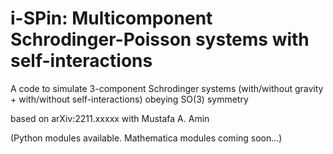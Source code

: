 # i-SPin: Multicomponent Schrodinger-Poisson systems with self-interactions

A code to simulate 3-component Schrodinger systems (with/without gravity + with/without self-interactions) obeying SO(3) symmetry

based on arXiv:2211.xxxxx with Mustafa A. Amin

(Python modules available. Mathematica modules coming soon...)
